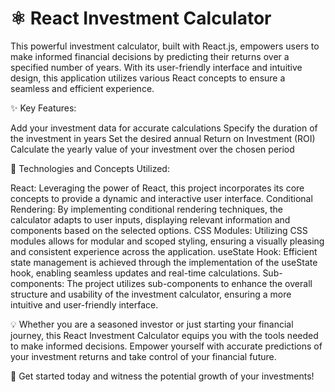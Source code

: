 # ⚛️ React Investment Calculator

This powerful investment calculator, built with React.js, empowers users to make informed financial decisions by predicting their returns over a specified number of years. With its user-friendly interface and intuitive design, this application utilizes various React concepts to ensure a seamless and efficient experience.

✨ Key Features:

Add your investment data for accurate calculations
Specify the duration of the investment in years
Set the desired annual Return on Investment (ROI)
Calculate the yearly value of your investment over the chosen period

🧰 Technologies and Concepts Utilized:

React: Leveraging the power of React, this project incorporates its core concepts to provide a dynamic and interactive user interface.
Conditional Rendering: By implementing conditional rendering techniques, the calculator adapts to user inputs, displaying relevant information and components based on the selected options.
CSS Modules: Utilizing CSS modules allows for modular and scoped styling, ensuring a visually pleasing and consistent experience across the application.
useState Hook: Efficient state management is achieved through the implementation of the useState hook, enabling seamless updates and real-time calculations.
Sub-components: The project utilizes sub-components to enhance the overall structure and usability of the investment calculator, ensuring a more intuitive and user-friendly interface.

💡 Whether you are a seasoned investor or just starting your financial journey, this React Investment Calculator equips you with the tools needed to make informed decisions. Empower yourself with accurate predictions of your investment returns and take control of your financial future.

🚀 Get started today and witness the potential growth of your investments!




